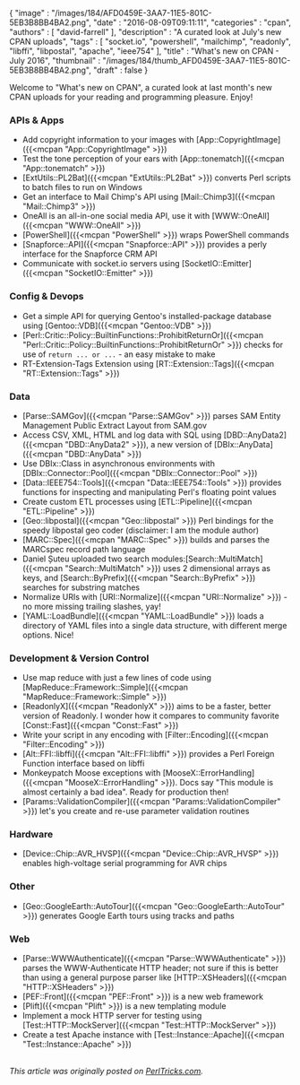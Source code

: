 {
   "image" : "/images/184/AFD0459E-3AA7-11E5-801C-5EB3B8BB4BA2.png",
   "date" : "2016-08-09T09:11:11",
   "categories" : "cpan",
   "authors" : [
      "david-farrell"
   ],
   "description" : "A curated look at July's new CPAN uploads",
   "tags" : [
      "socket.io",
      "powershell",
      "mailchimp",
      "readonly",
      "libffi",
      "libpostal",
      "apache",
      "ieee754"
   ],
   "title" : "What's new on CPAN - July 2016",
   "thumbnail" : "/images/184/thumb_AFD0459E-3AA7-11E5-801C-5EB3B8BB4BA2.png",
   "draft" : false
}


Welcome to "What's new on CPAN", a curated look at last month's new CPAN uploads for your reading and programming pleasure. Enjoy!

### APIs & Apps
* Add copyright information to your images with [App::CopyrightImage]({{<mcpan "App::CopyrightImage" >}})
* Test the tone perception of your ears with [App::tonematch]({{<mcpan "App::tonematch" >}})
* [ExtUtils::PL2Bat]({{<mcpan "ExtUtils::PL2Bat" >}}) converts Perl scripts to batch files to run on Windows
* Get an interface to Mail Chimp's API using [Mail::Chimp3]({{<mcpan "Mail::Chimp3" >}})
* OneAll is an all-in-one social media API, use it with [WWW::OneAll]({{<mcpan "WWW::OneAll" >}})
* [PowerShell]({{<mcpan "PowerShell" >}}) wraps PowerShell commands
* [Snapforce::API]({{<mcpan "Snapforce::API" >}}) provides a perly interface for the Snapforce CRM API
* Communicate with socket.io servers using [SocketIO::Emitter]({{<mcpan "SocketIO::Emitter" >}})


### Config & Devops
* Get a simple API for querying Gentoo's installed-package database using [Gentoo::VDB]({{<mcpan "Gentoo::VDB" >}})
* [Perl::Critic::Policy::BuiltinFunctions::ProhibitReturnOr]({{<mcpan "Perl::Critic::Policy::BuiltinFunctions::ProhibitReturnOr" >}}) checks for use of `return ... or ...` - an easy mistake to make
* RT-Extension-Tags Extension using [RT::Extension::Tags]({{<mcpan "RT::Extension::Tags" >}})


### Data
* [Parse::SAMGov]({{<mcpan "Parse::SAMGov" >}}) parses SAM Entity Management Public Extract Layout from SAM.gov
* Access CSV, XML, HTML and log data with SQL using [DBD::AnyData2]({{<mcpan "DBD::AnyData2" >}}), a new version of [DBIx::AnyData]({{<mcpan "DBD::AnyData" >}})
* Use DBIx::Class in asynchronous environments with [DBIx::Connector::Pool]({{<mcpan "DBIx::Connector::Pool" >}})
* [Data::IEEE754::Tools]({{<mcpan "Data::IEEE754::Tools" >}}) provides functions for inspecting and manipulating Perl's floating point values
* Create custom ETL processes using [ETL::Pipeline]({{<mcpan "ETL::Pipeline" >}})
* [Geo::libpostal]({{<mcpan "Geo::libpostal" >}}) Perl bindings for the speedy libpostal geo coder (disclaimer: I am the module author)
* [MARC::Spec]({{<mcpan "MARC::Spec" >}}) builds and parses the MARCspec record path language
* Daniel Șuteu uploaded two search modules:[Search::MultiMatch]({{<mcpan "Search::MultiMatch" >}}) uses 2 dimensional arrays as keys, and [Search::ByPrefix]({{<mcpan "Search::ByPrefix" >}}) searches for substring matches
* Normalize URIs with [URI::Normalize]({{<mcpan "URI::Normalize" >}}) - no more missing trailing slashes, yay!
* [YAML::LoadBundle]({{<mcpan "YAML::LoadBundle" >}}) loads a directory of YAML files into a single data structure, with different merge options. Nice!


### Development & Version Control
* Use map reduce with just a few lines of code using [MapReduce::Framework::Simple]({{<mcpan "MapReduce::Framework::Simple" >}})
* [ReadonlyX]({{<mcpan "ReadonlyX" >}}) aims to be a faster, better version of Readonly. I wonder how it compares to community favorite [Const::Fast]({{<mcpan "Const::Fast" >}})
* Write your script in any encoding with [Filter::Encoding]({{<mcpan "Filter::Encoding" >}})
* [Alt::FFI::libffi]({{<mcpan "Alt::FFI::libffi" >}}) provides a Perl Foreign Function interface based on libffi
* Monkeypatch Moose exceptions with [MooseX::ErrorHandling]({{<mcpan "MooseX::ErrorHandling" >}}). Docs say "This module is almost certainly a bad idea". Ready for production then!
* [Params::ValidationCompiler]({{<mcpan "Params::ValidationCompiler" >}}) let's you create and re-use parameter validation routines


### Hardware
* [Device::Chip::AVR_HVSP]({{<mcpan "Device::Chip::AVR_HVSP" >}}) enables high-voltage serial programming for AVR chips


### Other
* [Geo::GoogleEarth::AutoTour]({{<mcpan "Geo::GoogleEarth::AutoTour" >}}) generates Google Earth tours using tracks and paths


### Web
* [Parse::WWWAuthenticate]({{<mcpan "Parse::WWWAuthenticate" >}}) parses the WWW-Authenticate HTTP header; not sure if this is better than using a general purpose parser like [HTTP::XSHeaders]({{<mcpan "HTTP::XSHeaders" >}})
* [PEF::Front]({{<mcpan "PEF::Front" >}}) is a new web framework
* [Plift]({{<mcpan "Plift" >}}) is a new templating module
* Implement a mock HTTP server for testing using [Test::HTTP::MockServer]({{<mcpan "Test::HTTP::MockServer" >}})
* Create a test Apache instance with [Test::Instance::Apache]({{<mcpan "Test::Instance::Apache" >}})

\
*This article was originally posted on [PerlTricks.com](http://perltricks.com).*
